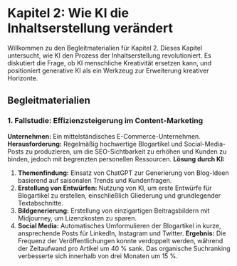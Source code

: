 # Kapitel 2: Wie KI die Inhaltserstellung verändert

Willkommen zu den Begleitmaterialien für Kapitel 2. Dieses Kapitel untersucht, wie KI den Prozess der Inhaltserstellung revolutioniert. Es diskutiert die Frage, ob KI menschliche Kreativität ersetzen kann, und positioniert generative KI als ein Werkzeug zur Erweiterung kreativer Horizonte.

## Begleitmaterialien

### 1. Fallstudie: Effizienzsteigerung im Content-Marketing

**Unternehmen:** Ein mittelständisches E-Commerce-Unternehmen.
**Herausforderung:** Regelmäßig hochwertige Blogartikel und Social-Media-Posts zu produzieren, um die SEO-Sichtbarkeit zu erhöhen und Kunden zu binden, jedoch mit begrenzten personellen Ressourcen.
**Lösung durch KI:**
1.  **Themenfindung:** Einsatz von ChatGPT zur Generierung von Blog-Ideen basierend auf saisonalen Trends und Kundenfragen.
2.  **Erstellung von Entwürfen:** Nutzung von KI, um erste Entwürfe für Blogartikel zu erstellen, einschließlich Gliederung und grundlegender Textabschnitte.
3.  **Bildgenerierung:** Erstellung von einzigartigen Beitragsbildern mit Midjourney, um Lizenzkosten zu sparen.
4.  **Social Media:** Automatisches Umformulieren der Blogartikel in kurze, ansprechende Posts für LinkedIn, Instagram und Twitter.
**Ergebnis:** Die Frequenz der Veröffentlichungen konnte verdoppelt werden, während der Zeitaufwand pro Artikel um 40 % sank. Das organische Suchranking verbesserte sich innerhalb von drei Monaten um 15 %.
